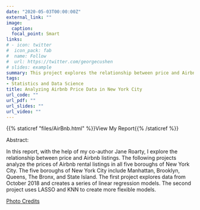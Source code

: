 ```yaml
---
date: "2020-05-03T00:00:00Z"
external_link: ""
image:
  caption:  
  focal_point: Smart
links:
# - icon: twitter
#  icon_pack: fab
#  name: Follow
#  url: https://twitter.com/georgecushen
# slides: example
summary: This project explores the relationship between price and Airbnb listings in New York City. 
tags:
- Statistics and Data Science 
title: Analyzing Airbnb Price Data in New York City
url_code: ""
url_pdf: ""
url_slides: ""
url_video: ""
---
```


{{% staticref "files/AirBnb.html" %}}View My Report{{% /staticref %}}

Abstract: 

In this report, with the help of my co-author Jane Roarty, I explore the relationship between price and Airbnb listings. The following projects analyze the prices of Airbnb rental listings in all five boroughs of New York City. The five boroughs of New York City include Manhattan, Brooklyn, Queens, The Bronx, and State Island. The first project explores data from October 2018 and creates a series of linear regression models. The second project uses LASSO and KNN to create more flexible models. 

[Photo Credits](https://images.app.goo.gl/kSMLgrKsXv8LfJcb6)
